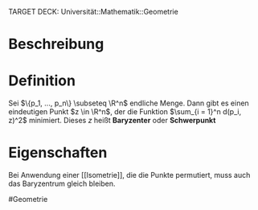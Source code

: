 TARGET DECK: Universität::Mathematik::Geometrie

# Beschreibung


# Definition
Sei $\{p_1, ..., p_n\} \subseteq \R^n$ endliche Menge. Dann gibt es einen eindeutigen Punkt $z \in \R^n$, der die Funktion $\sum_{i = 1}^n d(p_i, z)^2$ minimiert.
Dieses $z$ heißt **Baryzenter** oder **Schwerpunkt**


# Eigenschaften
Bei Anwendung einer [[Isometrie]], die die Punkte permutiert, muss auch das Baryzentrum gleich bleiben.








$\newcommand{\Q}{\mathbb Q}$
$\newcommand{\R}{\mathbb R}$
$\newcommand{\C}{\mathbb C}$
$\newcommand{\F}{\mathbb F}$
$\newcommand{\Z}{\mathbb Z}$
$\newcommand{\N}{\mathbb N}$
$\newcommand{\a}{\alpha}$

#Geometrie



